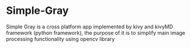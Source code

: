 # Simple-Gray
Simple Gray is a cross platform app implemented by kivy and kivyMD framework (python framework), the purpose of it is to simplify main image processing functionality using opencv library 
